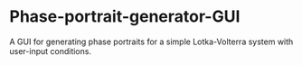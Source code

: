 # Phase-portrait-generator-GUI
A GUI for generating phase portraits for a simple Lotka-Volterra system with user-input conditions.

